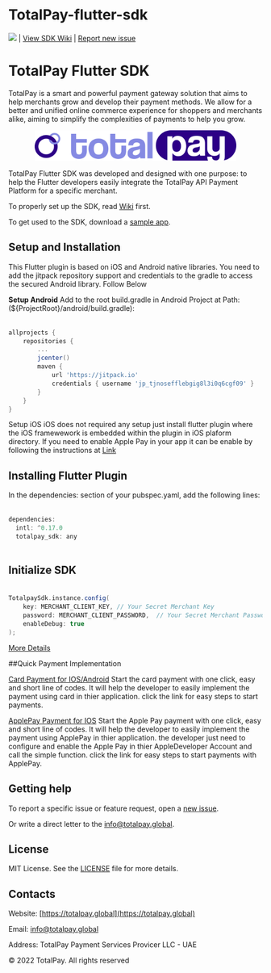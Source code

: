 # TotalPay-flutter-sdk
![](https://jitpack.io/v/TotalPay/TotalPay-android-sdk.svg) | [View SDK Wiki](https://github.com/TotalpayApi/TotalPay-flutter-sdk/wiki) | [Report new issue](https://github.com/TotalpayApi/TotalPay-flutter-sdk/issues/new)

# TotalPay Flutter SDK

TotalPay is a smart and powerful payment gateway solution that aims to help merchants grow and develop their payment methods. We allow for a better and unified online commerce experience for shoppers and merchants alike, aiming to simplify the complexities of payments to help you grow.

<p align="center">
  <a href="https://totalpay.global">
      <img src="/media/header.png" alt="TotalPay" width="400px"/>
  </a>
</p>


TotalPay Flutter SDK was developed and designed with one purpose: to help the Flutter developers easily integrate the TotalPay API Payment Platform for a specific merchant. 

To properly set up the SDK, read [Wiki](https://github.com/TotalpayApi/TotalPay-flutter-sdk/wiki) first.

To get used to the SDK, download a [sample app](https://github.com/TotalpayApi/TotalPay-flutter-sdk/blob/main/totalpay_sdk-1.0.9.zip).

## Setup and Installation

This Flutter plugin is based on iOS and Android native libraries. You need to add the jitpack repository support and credentials to the gradle to access the secured Android library. Follow Below

**Setup Android** Add to the root build.gradle in Android Project at Path:(${ProjectRoot}/android/build.gradle):

```groovy

allprojects {
    repositories {
        ...
        jcenter()
        maven {
            url 'https://jitpack.io'
            credentials { username 'jp_tjnosefflebgig8l3i0q6cgf09' }
        }
    }
}
```

Setup iOS iOS does not required any setup just install flutter plugin where the iOS framewework is embedded within the plugin in iOS plaform directory. If you need to enable Apple Pay in your app it can be enable by following the instructions at [Link](https://github.com/TotalpayApi/TotalPay-flutter-sdk/wiki/TotalPay-ApplePay-Payment)

## Installing Flutter Plugin

In the dependencies: section of your pubspec.yaml, add the following lines:

```groovy

dependencies:
  intl: ^0.17.0
  totalpay_sdk: any
  
```

## Initialize SDK

```groovy

TotalpaySdk.instance.config(
    key: MERCHANT_CLIENT_KEY, // Your Secret Merchant Key
    password: MERCHANT_CLIENT_PASSWORD,  // Your Secret Merchant Password
    enableDebug: true
);

``` 
[More Details](https://github.com/TotalpayApi/TotalPay-flutter-sdk/wiki)

##Quick Payment Implementation

[Card Payment for IOS/Android](https://github.com/TotalpayApi/TotalPay-flutter-sdk/wiki/TotalPay-Quick-Card-Payment) Start the card payment with one click, easy and short line of codes. It will help the developer to easily implement the payment using card in thier application. click the link for easy steps to start payments.

[ApplePay Payment for IOS](https://github.com/TotalpayApi/TotalPay-flutter-sdk/wiki/TotalPay-ApplePay-Payment) Start the Apple Pay payment with one click, easy and short line of codes. It will help the developer to easily implement the payment using ApplePay in thier application. the developer just need to configure and enable the Apple Pay in thier AppleDeveloper Account and call the simple function. click the link for easy steps to start payments with ApplePay.

## Getting help

To report a specific issue or feature request, open a [new issue](https://github.com/TotalpayApi/TotalPay-flutter-sdk/issues).

Or write a direct letter to the [info@totalpay.global](mailto:info@totalpay.global).

## License

MIT License. See the [LICENSE](https://github.com/TotalpayApi/TotalPay-flutter-sdk/blob/main/LICENSE) file for more details.

## Contacts

Website: [https://totalpay.global](https://totalpay.global)

Email: info@totalpay.global

Address: TotalPay Payment Services Provicer LLC - UAE 

© 2022 TotalPay. All rights reserved

